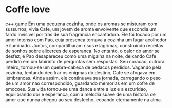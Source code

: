 # Coffe love
c++ game
Em uma pequena cozinha, onde os aromas se misturam com sussurros, vivia Cafe, um jovem de aroma envolvente que escondia um fardo invisivel por tras de sua 
fragrancia encantadora. Ele foi tocado por um amor intenso com Pao, cuja presenca tornava a cozinha um lugar acolhedor e iluminado. Juntos, compartilharam
risos e lagrimas, construindo receitas de sonhos sobre alicerces de esperanca. No entanto, o calor do amor se desfez, e Pao desapareceu como uma migalha na
noite, deixando Cafe perdido em um labirinto de perguntas sem respostas. Seu coracao, outrora inteiro, tornou-se um quebra-cabeca de pedacos perdidos.
 Vagando pela cozinha, tentando decifrar os enigmas do destino, Cafe se afogava em lembrancas. Ainda assim, ele continuava sua jornada, carregando o peso 
de um amor nao correspondido, guardando memorias em um cofre de emocoes. Sua vida tornou-se uma danca entre a luz e a escuridao, equilibrando dor e esperanca,
com a melodia suave de uma historia de amor que nunca chegou ao seu desfecho, ecoando eternamente na alma. 
